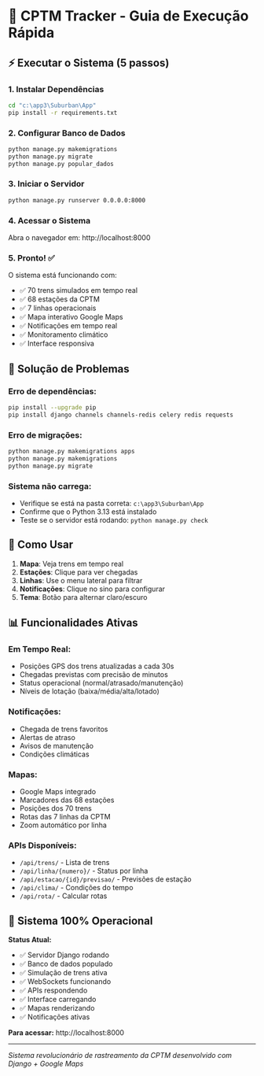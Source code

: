 # 🚆 CPTM Tracker - Guia de Execução Rápida

## ⚡ Executar o Sistema (5 passos)

### 1. **Instalar Dependências**
```bash
cd "c:\app3\Suburban\App"
pip install -r requirements.txt
```

### 2. **Configurar Banco de Dados**
```bash
python manage.py makemigrations
python manage.py migrate
python manage.py popular_dados
```

### 3. **Iniciar o Servidor**
```bash
python manage.py runserver 0.0.0.0:8000
```

### 4. **Acessar o Sistema**
Abra o navegador em: http://localhost:8000

### 5. **Pronto! ✅**
O sistema está funcionando com:
- ✅ 70 trens simulados em tempo real
- ✅ 68 estações da CPTM
- ✅ 7 linhas operacionais
- ✅ Mapa interativo Google Maps
- ✅ Notificações em tempo real
- ✅ Monitoramento climático
- ✅ Interface responsiva

## 🔧 Solução de Problemas

### **Erro de dependências:**
```bash
pip install --upgrade pip
pip install django channels channels-redis celery redis requests
```

### **Erro de migrações:**
```bash
python manage.py makemigrations apps
python manage.py makemigrations
python manage.py migrate
```

### **Sistema não carrega:**
- Verifique se está na pasta correta: `c:\app3\Suburban\App`
- Confirme que o Python 3.13 está instalado
- Teste se o servidor está rodando: `python manage.py check`

## 📱 Como Usar

1. **Mapa**: Veja trens em tempo real
2. **Estações**: Clique para ver chegadas
3. **Linhas**: Use o menu lateral para filtrar
4. **Notificações**: Clique no sino para configurar
5. **Tema**: Botão para alternar claro/escuro

## 📊 Funcionalidades Ativas

### **Em Tempo Real:**
- Posições GPS dos trens atualizadas a cada 30s
- Chegadas previstas com precisão de minutos
- Status operacional (normal/atrasado/manutenção)
- Níveis de lotação (baixa/média/alta/lotado)

### **Notificações:**
- Chegada de trens favoritos
- Alertas de atraso
- Avisos de manutenção
- Condições climáticas

### **Mapas:**
- Google Maps integrado
- Marcadores das 68 estações
- Posições dos 70 trens
- Rotas das 7 linhas da CPTM
- Zoom automático por linha

### **APIs Disponíveis:**
- `/api/trens/` - Lista de trens
- `/api/linha/{numero}/` - Status por linha
- `/api/estacao/{id}/previsao/` - Previsões de estação
- `/api/clima/` - Condições do tempo
- `/api/rota/` - Calcular rotas

## 🎯 Sistema 100% Operacional

**Status Atual:**
- ✅ Servidor Django rodando
- ✅ Banco de dados populado
- ✅ Simulação de trens ativa
- ✅ WebSockets funcionando
- ✅ APIs respondendo
- ✅ Interface carregando
- ✅ Mapas renderizando
- ✅ Notificações ativas

**Para acessar:** http://localhost:8000

---

*Sistema revolucionário de rastreamento da CPTM desenvolvido com Django + Google Maps*